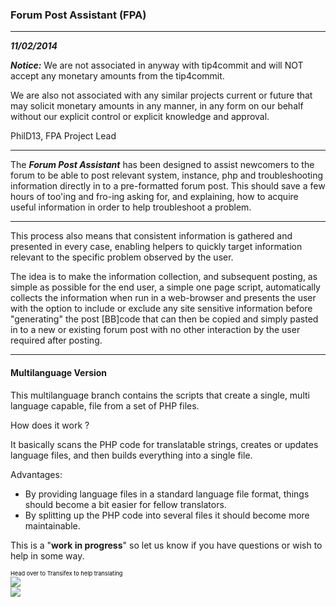 ### Forum Post Assistant (FPA)
***
**_11/02/2014_**

**_Notice:_**
We are not associated in anyway with tip4commit and will NOT accept any monetary amounts from the tip4commit. 

We are also not associated with any similar projects current or future that may solicit monetary amounts in any manner, in any form on our behalf without our explicit control or explicit knowledge and approval.

PhilD13, FPA Project Lead

***
The **_Forum Post Assistant_** has been designed to assist newcomers to the forum to be able to post relevant system, instance, php and troubleshooting information directly in to a pre-formatted forum post. This should save a few hours of too'ing and fro-ing asking for, and explaining, how to acquire useful information in order to help troubleshoot a problem.
***

This process also means that consistent information is gathered and presented in every case, enabling helpers to quickly target information relevant to the specific problem observed by the user.

The idea is to make the information collection, and subsequent posting, as simple as possible for the end user, a simple one page script, automatically collects the information when run in a web-browser and presents the user with the option to include or exclude any site sensitive information before "generating" the post [BB]code that can then be copied and simply pasted in to a new or existing forum post with no other interaction by the user required after posting.
***


#### Multilanguage Version
This multilanguage branch contains the scripts that create a single, multi language capable, file from a set of PHP files. 

How does it work ?

It basically scans the PHP code for translatable strings, creates or updates language files, and then builds everything into a single file.

Advantages:

* By providing language files in a standard language file format, things should become a bit easier for fellow translators.
* By splitting up the PHP code into several files it should become more maintainable.

This is a "**work in progress**" so let us know if you have questions or wish to help in some way.

<a target="_blank" style="text-decoration:none; color:black; font-size:66%" href="https://www.transifex.net/projects/p/fpa/resource/template/" 
title="See more information on Transifex.net">Head over to Transifex to help translating</a><br/>
<img border="0" src="https://www.transifex.net/projects/p/fpa/resource/template/chart/image_png"/><br/>
<a target="_blank" href="https://www.transifex.net/"><img border="0" src="https://sw.transifex.net/9/static/charts/images/tx-logo-micro.png"/></a>
